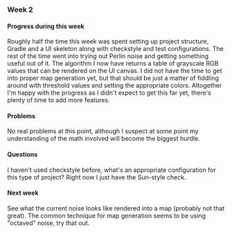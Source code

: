 ### Week 2

#### Progress during this week
Roughly half the time this week was spent setting up project structure, Gradle and a UI skeleton along with checkstyle and test configurations. The rest of the time went into trying out Perlin noise and getting something useful out of it. The algorithm I now have returns a table of grayscale RGB values that can be rendered on the UI canvas. I did not have the time to get into proper map generation yet, but that should be just a matter of fiddling around with threshold values and setting the appropriate colors. Altogether I'm happy with the progress as I didn't expect to get this far yet, there's plenty of time to add more features.

#### Problems
No real problems at this point, although I suspect at some point my understanding of the math involved will become the biggest hurdle.

#### Questions
I haven't used checkstyle before, what's an appropriate configuration for this type of project? Right now I just have the Sun-style check.

#### Next week
See what the current noise looks like rendered into a map (probably not that great). The common technique for map generation seems to be using "octaved" noise, try that out. 